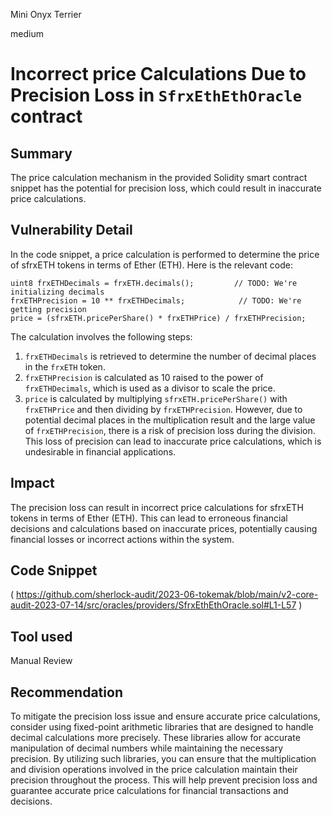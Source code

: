 Mini Onyx Terrier

medium

# Incorrect price Calculations Due to Precision Loss in `SfrxEthEthOracle` contract
## Summary
The price calculation mechanism in the provided Solidity smart contract snippet has the potential for precision loss, which could result in inaccurate price calculations.
## Vulnerability Detail
In the code snippet, a price calculation is performed to determine the price of sfrxETH tokens in terms of Ether (ETH). Here is the relevant code:
```solidity
uint8 frxETHDecimals = frxETH.decimals();         // TODO: We're initializing decimals
frxETHPrecision = 10 ** frxETHDecimals;            // TODO: We're getting precision
price = (sfrxETH.pricePerShare() * frxETHPrice) / frxETHPrecision;
```
The calculation involves the following steps:
1. `frxETHDecimals` is retrieved to determine the number of decimal places in the `frxETH` token.
2. `frxETHPrecision` is calculated as 10 raised to the power of `frxETHDecimals`, which is used as a divisor to scale the price.
3. `price` is calculated by multiplying `sfrxETH.pricePerShare()` with `frxETHPrice` and then dividing by `frxETHPrecision`.
    However, due to potential decimal places in the multiplication result and the large value of `frxETHPrecision`, there is a risk of precision loss during the division. This loss of precision can lead to inaccurate price calculations, which is undesirable in financial applications.
## Impact
The precision loss can result in incorrect price calculations for sfrxETH tokens in terms of Ether (ETH). This can lead to erroneous financial decisions and calculations based on inaccurate prices, potentially causing financial losses or incorrect actions within the system.
## Code Snippet
(
https://github.com/sherlock-audit/2023-06-tokemak/blob/main/v2-core-audit-2023-07-14/src/oracles/providers/SfrxEthEthOracle.sol#L1-L57
)
## Tool used

Manual Review

## Recommendation
To mitigate the precision loss issue and ensure accurate price calculations, consider using fixed-point arithmetic libraries that are designed to handle decimal calculations more precisely. These libraries allow for accurate manipulation of decimal numbers while maintaining the necessary precision. By utilizing such libraries, you can ensure that the multiplication and division operations involved in the price calculation maintain their precision throughout the process. This will help prevent precision loss and guarantee accurate price calculations for financial transactions and decisions.